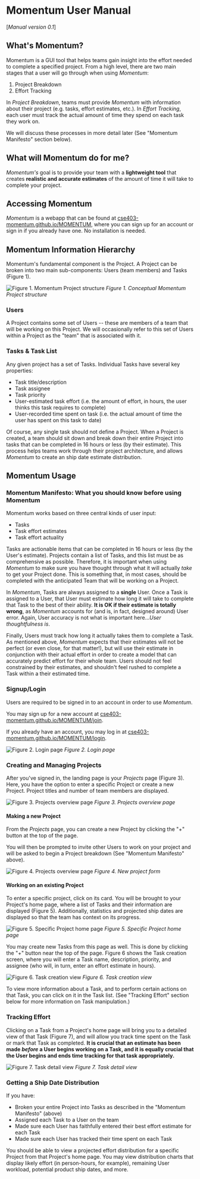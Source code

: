 # Momentum User Manual
[_Manual version 0.1_]

## What's Momentum?
Momentum is a GUI tool that helps teams gain insight into the effort needed to complete a specified project. From a high level, there are two main stages that a user will go through when using _Momentum_:

1. Project Breakdown
2. Effort Tracking

In _Project Breakdown_, teams must provide _Momentum_ with information about their project (e.g. tasks, effort estimates, etc.). In _Effort Tracking_, each user must track the actual amount of time they spend on each task they work on.

We will discuss these processes in more detail later (See "Momentum Manifesto" section below).

## What will Momentum do for me?
_Momentum's_ goal is to provide your team with a **lightweight tool** that creates **realistic and accurate estimates** of the amount of time it will take to complete your project.

## Accessing Momentum
_Momentum_ is a webapp that can be found at [cse403-momentum.github.io/MOMENTUM](https://cse403-momentum.github.io/MOMENTUM/), where you can sign up for an account or sign in if you already have one. No installation is needed.

## Momentum Information Hierarchy
Momentum's fundamental component is the Project. A Project can be broken into two main sub-components: Users (team members) and Tasks (Figure 1).

![Figure 1. Momentum Project structure](resources/user-manual-imgs/project-structure.png)
*Figure 1. Conceptual Momentum Project structure*

### Users
A Project contains some set of Users -- these are members of a team that will be working on this Project. We will occasionally refer to this set of Users within a Project as the "team" that is associated with it.

### Tasks & Task List
Any given project has a set of Tasks. Individual Tasks have several key properties:
- Task title/description
- Task assignee
- Task priority
- User-estimated task effort (i.e. the amount of effort, in hours, the user thinks this task requires to complete)
- User-recorded time spent on task (i.e. the actual amount of time the user has spent on this task to date)

Of course, any single task should not define a Project. When a Project is created, a team should sit down and break down their entire Project into tasks that can be completed in 16 hours or less (by their estimate). This process helps teams work through their project architecture, and allows _Momentum_ to create an ship date estimate distribution.

## Momentum Usage
### Momentum Manifesto: What you should know before using Momentum
Momentum works based on three central kinds of user input:
- Tasks
- Task effort estimates
- Task effort actuality

Tasks are actionable items that can be completed in 16 hours or less (by the User's estimate). Projects contain a list of Tasks, and this list must be as comprehensive as possible. Therefore, it is important when using _Momentum_ to make sure you have thought through what it will actually _take_ to get your Project done. This is something that, in most cases, should be completed with the anticipated Team that will be working on a Project.

In _Momentum_, Tasks are always assigned to a **single** User. Once a Task is assigned to a User, that User must estimate how long it will take to complete that Task to the best of their ability. **It is OK if their estimate is totally wrong**, as _Momentum_ accounts for (and is, in fact, designed around) User error. Again, User accuracy is not what is important here..._User thoughtfulness is_.

Finally, Users must track how long it actually takes them to complete a Task. As mentioned above, _Momentum_ expects that their estimates will not be perfect (or even close, for that matter!), but will use their estimate in conjunction with their actual effort in order to create a model that can accurately predict effort for their whole team. Users should not feel constrained by their estimates, and shouldn't feel rushed to complete a Task within a their estimated time.

### Signup/Login
Users are required to be signed in to an account in order to use _Momentum_.

You may sign up for a new account at [cse403-momentum.github.io/MOMENTUM/join](https://cse403-momentum.github.io/MOMENTUM/join).

If you already have an account, you may log in at [cse403-momentum.github.io/MOMENTUM/login](https://cse403-momentum.github.io/MOMENTUM/login).

![Figure 2. Login page](resources/user-manual-imgs/mockup/login.png)
*Figure 2. Login page*

### Creating and Managing Projects
After you've signed in, the landing page is your _Projects_ page (Figure 3). Here, you have the option to enter a specific Project or create a new Project. Project titles and number of team members are displayed.

![Figure 3. _Projects_ overview page](resources/user-manual-imgs/mockup/projectlist.png)
*Figure 3. Projects overview page*

#### Making a new Project
From the _Projects_ page, you can create a new Project by clicking the "+" button at the top of the page.

You will then be prompted to invite other Users to work on your project and will be asked to begin a Project breakdown (See "Momentum Manifesto" above).

![Figure 4. _Projects_ overview page](resources/user-manual-imgs/mockup/newproject.png)
*Figure 4. New project form*

#### Working on an existing Project
To enter a specific project, click on its card. You will be brought to your Project's home page, where a list of Tasks and their information are displayed (Figure 5). Additionally, statistics and projected ship dates are displayed so that the team has context on its progress.

![Figure 5. Specific Project home page](resources/user-manual-imgs/mockup/projectview.png)
*Figure 5. Specific Project home page*

You may create new Tasks from this page as well. This is done by clicking the "+" button near the top of the page. Figure 6 shows the Task creation screen, where you will enter a Task name, description, priority, and assignee (who will, in turn, enter an effort estimate in hours).

![Figure 6. Task creation view](resources/user-manual-imgs/mockup/taskinput.png)
*Figure 6. Task creation view*

To view more information about a Task, and to perform certain actions on that Task, you can click on it in the Task list. (See "Tracking Effort" section below for more information on Task manipulation.)

### Tracking Effort
Clicking on a Task from a Project's home page will bring you to a detailed view of that Task (Figure 7), and will allow you track time spent on the Task or mark that Task as completed. **It is crucial that an estimate has been made _before_ a User begins working on a Task, and it is equally crucial that the User begins and ends time tracking for that task appropriately.**

![Figure 7. Task detail view](resources/user-manual-imgs/mockup/taskdetails.png)
*Figure 7. Task detail view*

### Getting a Ship Date Distribution
If you have:
- Broken your entire Project into Tasks as described in the "Momentum Manifesto" (above)
- Assigned each Task to a User on the team
- Made sure each User has faithfully entered their best effort estimate for each Task
- Made sure each User has tracked their time spent on each Task

You should be able to view a projected effort distribution for a specific Project from that Project's home page. You may view distribution charts that display likely effort (in person-hours, for example), remaining User workload, potential product ship dates, and more.